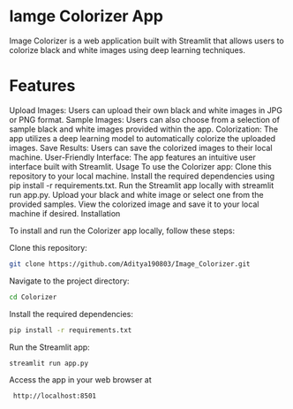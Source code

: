 # Iamge Colorizer App

Image Colorizer is a web application built with Streamlit that allows users to colorize black and white images using deep learning techniques.


# Features

Upload Images: Users can upload their own black and white images in JPG or PNG format.
Sample Images: Users can also choose from a selection of sample black and white images provided within the app.
Colorization: The app utilizes a deep learning model to automatically colorize the uploaded images.
Save Results: Users can save the colorized images to their local machine.
User-Friendly Interface: The app features an intuitive user interface built with Streamlit.
Usage
To use the Colorizer app:
Clone this repository to your local machine.
Install the required dependencies using pip install -r requirements.txt.
Run the Streamlit app locally with streamlit run app.py.
Upload your black and white image or select one from the provided samples.
View the colorized image and save it to your local machine if desired.
Installation

To install and run the Colorizer app locally, follow these steps:

Clone this repository:

```bash
git clone https://github.com/Aditya190803/Image_Colorizer.git
```
Navigate to the project directory:
```bash
cd Colorizer
```
Install the required dependencies:

```bash
pip install -r requirements.txt
```
Run the Streamlit app:
```bash
streamlit run app.py
```
Access the app in your web browser at

``` http://localhost:8501```